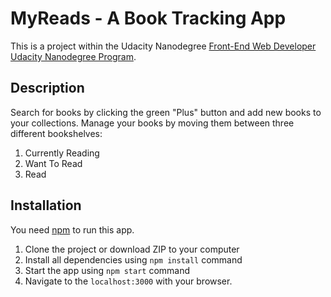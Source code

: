 # MyReads - A Book Tracking App

This is a project within the Udacity Nanodegree [Front-End Web Developer Udacity Nanodegree Program](https://www.udacity.com/course/front-end-web-developer-nanodegree--nd001).

## Description

Search for books by clicking the green "Plus" button and add new books to your collections. Manage your books by moving them between three different bookshelves:

1. Currently Reading
2. Want To Read
3. Read

## Installation

You need [npm](https://www.npmjs.com/) to run this app.

1. Clone the project or download ZIP to your computer
2. Install all dependencies using `npm install` command
3. Start the app using `npm start` command
2. Navigate to the `localhost:3000` with your browser.
